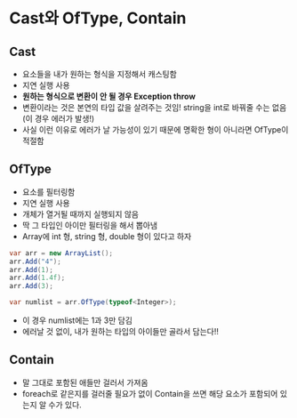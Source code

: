 # Cast와 OfType, Contain
## Cast
- 요소들을 내가 원하는 형식을 지정해서 캐스팅함
- 지연 실행 사용
- **원하는 형식으로 변환이 안 될 경우 Exception throw**
- 변환이라는 것은 본연의 타입 값을 살려주는 것임! string을 int로 바꿔줄 수는 없음(이 경우 에러가 발생!)
- 사실 이런 이유로 에러가 날 가능성이 있기 때문에 명확한 형이 아니라면 OfType이 적절함

## OfType
- 요소를 필터링함
- 지연 실행 사용
- 개체가 열거될 때까지 실행되지 않음
- 딱 그 타입인 아이만 필터링을 해서 뽑아냄
- Array에 int 형, string 형, double 형이 있다고 하자
```C#
var arr = new ArrayList();
arr.Add("4");
arr.Add(1);
arr.Add(1.4f);
arr.Add(3);

var numlist = arr.OfType(typeof<Integer>);
```
- 이 경우 numlist에는 1과 3만 담김
- 에러날 것 없이, 내가 원하는 타입의 아이들만 골라서 담는다!!

## Contain
- 말 그대로 포함된 애들만 걸러서 가져옴
- foreach로 같은지를 걸러줄 필요가 없이 Contain을 쓰면 해당 요소가 포함되어 있는지 알 수가 있다.

